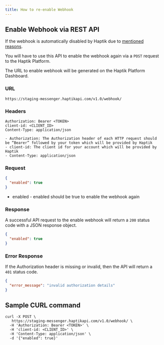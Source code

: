 ```yaml
---
title: How to re-enable Webhook
---
```


## Enable Webhook via REST API

If the webhook is automatically disabled by Haptik due to [mentioned reasons](https://docs.haptik.ai/webhooks/protocols#error-handling-and-recovering).

You will have to use this API to enable the webhook again via a `POST` request to the Haptik Platform.

The URL to enable webhook will be generated on the Haptik Platform Dashboard.

### URL

`https://staging-messenger.haptikapi.com/v1.0/webhook/`

### Headers

```
Authorization: Bearer <TOKEN>
client-id: <CLIENT_ID>
Content-Type: application/json
```

	- Authorization: The Authorization header of each HTTP request should be “Bearer” followed by your token which will be provided by Haptik
	- client-id: The client id for your account which will be provided by Haptik
	- Content-Type: application/json

### Request

```json
{
  "enabled": true
}
```

- enabled - enabled should be true to enable the webhook again

### Response

A successful API request to the enable webhook will return a `200` status code with a JSON response object.

```json
{
  "enabled": true
}
```

### Error Response

If the Authorization header is missing or invalid, then the API will return a `401` status code.

```json
{
  "error_message": "invalid authorization details"
}
```

## Sample CURL command

```
curl -X POST \
   https://staging-messenger.haptikapi.com/v1.0/webhook/ \
  -H 'Authorization: Bearer <TOKEN>' \
  -H 'client-id: <CLIENT_ID>' \
  -H 'Content-Type: application/json' \
  -d '{"enabled": true}'
```
